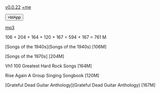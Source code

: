 [v0.0.22](https://github.com/littleflute/Songs/edit/master/README.md) [+me](https://littleflute.github.io/Songs/)
<div id = "id_div_4_plx">
  <button id = "id_btn_4_blApp">+blApp</button> 
</div> 

[mp3](mp3)

106 + 204 + 164 + 120 + 167 = 594 + 167 = 761 M

[Songs of the 1940s](Songs of the 1940s) [106M]

[Songs of the 1970s] [204M]

Vh1 100 Greatest Hard Rock Songs [164M]

Rise Again A Group Singing Songbook [120M]

[Grateful Dead Guitar Anthology](Grateful Dead Guitar Anthology) [167M]

 
<script src="https://littleflute.github.io/JavaScript/w3.js" ></script>
<script src="https://littleflute.github.io/JavaScript/blclass.js" ></script>
<script src="https://littleflute.github.io/JavaScript/blApp.js"></script>
<script src="blAppPlx.js"></script>
